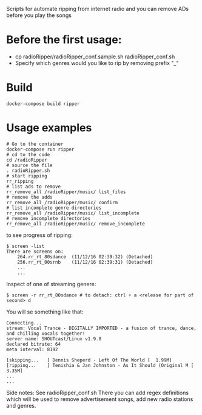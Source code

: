 Scripts for automate ripping from internet radio and you can remove ADs before you play the songs

Before the first usage:
==============
* cp radioRipper/radioRipper_conf.sample.sh radioRipper_conf.sh
* Specify which genres would you like to rip by removing prefix "_"

Build
=====

    docker-compose build ripper

Usage examples
==============

    # Go to the container
    docker-compose run ripper
    # cd to the code
    cd /radioRipper
    # source the file
    . radioRipper.sh
    # start ripping
    rr_ripping
    # list ads to remove
    rr_remove_all /radioRipper/music/ list_files
    # remove the adds
    rr_remove_all /radioRipper/music/ confirm
    # list incomplete genre directories
    rr_remove_all /radioRipper/music/ list_incomplete
    # remove incomplete directories
    rr_remove_all /radioRipper/music/ remove_incomplete
 
to see progress of ripping:

    $ screen -list
    There are screens on:
        264.rr_rt_80sdance  (11/12/16 02:39:32) (Detached)
        256.rr_rt_00srnb    (11/12/16 02:39:31) (Detached)
        ...
        ...

Inspect of one of streaming genere:

    $ screen -r rr_rt_80sdance # to detach: ctrl + a <release for part of second> d

You will se something like that:
    
    Connecting...
    stream: Vocal Trance - DIGITALLY IMPORTED - a fusion of trance, dance, and chilling vocals together!
    server name: SHOUTcast/Linux v1.9.8
    declared bitrate: 64
    meta interval: 8192
    
    [skipping...   ] Dennis Sheperd - Left Of The World [  1.99M]
    [ripping...    ] Tenishia & Jan Johnston - As It Should (Original M [  3.35M]
    ...
    ...

Side notes: 
See radioRipper_conf.sh There you can add regex definitions which will be used to remove advertisement songs, add new radio stations and genres.

